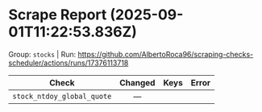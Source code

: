 # Scrape Report (2025-09-01T11:22:53.836Z)

Group: `stocks`  |  Run: https://github.com/AlbertoRoca96/scraping-checks-scheduler/actions/runs/17376113718

| Check | Changed | Keys | Error |
|---|:---:|:--|:--|
| `stock_ntdoy_global_quote` | — |  |  |
